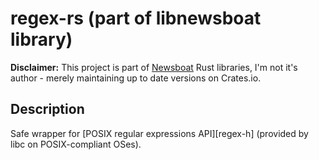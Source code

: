 # regex-rs (part of libnewsboat library)

__Disclaimer:__ This project is part of [Newsboat](https://github.com/newsboat/newsboat) Rust libraries, I'm not it's author - merely maintaining up to date versions on Crates.io.

## Description

Safe wrapper for [POSIX regular expressions API][regex-h] (provided by libc on POSIX-compliant OSes).
